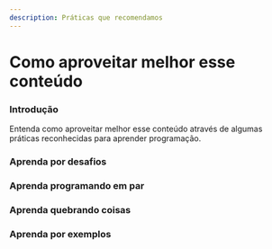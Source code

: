 ```yaml
---
description: Práticas que recomendamos
---
```


# Como aproveitar melhor esse conteúdo

### Introdução

Entenda como aproveitar melhor esse conteúdo através de algumas práticas reconhecidas para aprender programação.

### Aprenda por desafios

### Aprenda programando em par

### Aprenda quebrando coisas

### Aprenda por exemplos



